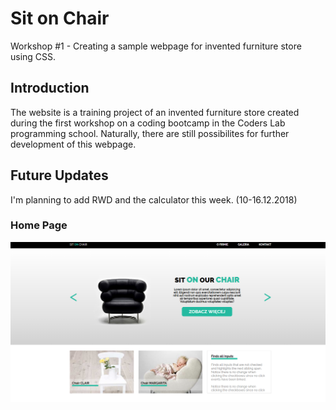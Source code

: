 # Sit on Chair
Workshop #1 - Creating a sample webpage for invented furniture store using CSS.

## Introduction

The website is a training project of an invented furniture store created during the first workshop on a coding bootcamp in the Coders Lab programming school. Naturally, there are still possibilites for further development of this webpage.

## Future Updates

I'm planning to add RWD and the calculator this week. (10-16.12.2018)

### Home Page

![Home Page screenshot](images/Screenshots/front_page.png?raw=true "Home Page")
